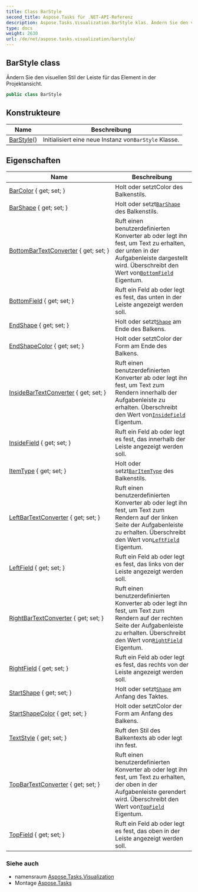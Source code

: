 ```yaml
---
title: Class BarStyle
second_title: Aspose.Tasks für .NET-API-Referenz
description: Aspose.Tasks.Visualization.BarStyle klas. Ändern Sie den visuellen Stil der Leiste für das Element in der Projektansicht.
type: docs
weight: 2630
url: /de/net/aspose.tasks.visualization/barstyle/
---
```

## BarStyle class

Ändern Sie den visuellen Stil der Leiste für das Element in der Projektansicht.

```csharp
public class BarStyle
```

## Konstrukteure

| Name | Beschreibung |
| --- | --- |
| [BarStyle](barstyle/)() | Initialisiert eine neue Instanz von`BarStyle` Klasse. |

## Eigenschaften

| Name | Beschreibung |
| --- | --- |
| [BarColor](../../aspose.tasks.visualization/barstyle/barcolor/) { get; set; } | Holt oder setztColor des Balkenstils. |
| [BarShape](../../aspose.tasks.visualization/barstyle/barshape/) { get; set; } | Holt oder setzt[`BarShape`](./barshape/) des Balkenstils. |
| [BottomBarTextConverter](../../aspose.tasks.visualization/barstyle/bottombartextconverter/) { get; set; } | Ruft einen benutzerdefinierten Konverter ab oder legt ihn fest, um Text zu erhalten, der unten in der Aufgabenleiste dargestellt wird. Überschreibt den Wert von[`BottomField`](./bottomfield/) Eigentum. |
| [BottomField](../../aspose.tasks.visualization/barstyle/bottomfield/) { get; set; } | Ruft ein Feld ab oder legt es fest, das unten in der Leiste angezeigt werden soll. |
| [EndShape](../../aspose.tasks.visualization/barstyle/endshape/) { get; set; } | Holt oder setzt[`Shape`](../shape/) am Ende des Balkens. |
| [EndShapeColor](../../aspose.tasks.visualization/barstyle/endshapecolor/) { get; set; } | Holt oder setztColor der Form am Ende des Balkens. |
| [InsideBarTextConverter](../../aspose.tasks.visualization/barstyle/insidebartextconverter/) { get; set; } | Ruft einen benutzerdefinierten Konverter ab oder legt ihn fest, um Text zum Rendern innerhalb der Aufgabenleiste zu erhalten. Überschreibt den Wert von[`InsideField`](./insidefield/) Eigentum. |
| [InsideField](../../aspose.tasks.visualization/barstyle/insidefield/) { get; set; } | Ruft ein Feld ab oder legt es fest, das innerhalb der Leiste angezeigt werden soll. |
| [ItemType](../../aspose.tasks.visualization/barstyle/itemtype/) { get; set; } | Holt oder setzt[`BarItemType`](../baritemtype/) des Balkenstils. |
| [LeftBarTextConverter](../../aspose.tasks.visualization/barstyle/leftbartextconverter/) { get; set; } | Ruft einen benutzerdefinierten Konverter ab oder legt ihn fest, um Text zum Rendern auf der linken Seite der Aufgabenleiste zu erhalten. Überschreibt den Wert von[`LeftField`](./leftfield/) Eigentum. |
| [LeftField](../../aspose.tasks.visualization/barstyle/leftfield/) { get; set; } | Ruft ein Feld ab oder legt es fest, das links von der Leiste angezeigt werden soll. |
| [RightBarTextConverter](../../aspose.tasks.visualization/barstyle/rightbartextconverter/) { get; set; } | Ruft einen benutzerdefinierten Konverter ab oder legt ihn fest, um Text zum Rendern auf der rechten Seite der Aufgabenleiste zu erhalten. Überschreibt den Wert von[`RightField`](./rightfield/) Eigentum. |
| [RightField](../../aspose.tasks.visualization/barstyle/rightfield/) { get; set; } | Ruft ein Feld ab oder legt es fest, das rechts von der Leiste angezeigt werden soll. |
| [StartShape](../../aspose.tasks.visualization/barstyle/startshape/) { get; set; } | Holt oder setzt[`Shape`](../shape/) am Anfang des Taktes. |
| [StartShapeColor](../../aspose.tasks.visualization/barstyle/startshapecolor/) { get; set; } | Holt oder setztColor der Form am Anfang des Balkens. |
| [TextStyle](../../aspose.tasks.visualization/barstyle/textstyle/) { get; set; } | Ruft den Stil des Balkentexts ab oder legt ihn fest. |
| [TopBarTextConverter](../../aspose.tasks.visualization/barstyle/topbartextconverter/) { get; set; } | Ruft einen benutzerdefinierten Konverter ab oder legt ihn fest, um Text zu erhalten, der oben in der Aufgabenleiste gerendert wird. Überschreibt den Wert von[`TopField`](./topfield/) Eigentum. |
| [TopField](../../aspose.tasks.visualization/barstyle/topfield/) { get; set; } | Ruft ein Feld ab oder legt es fest, das oben in der Leiste angezeigt werden soll. |

### Siehe auch

* namensraum [Aspose.Tasks.Visualization](../../aspose.tasks.visualization/)
* Montage [Aspose.Tasks](../../)


